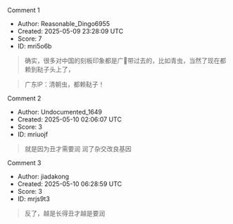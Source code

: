 Comment 1

- Author: Reasonable_Dingo6955
- Created: 2025-05-09 23:28:09 UTC
- Score: 7
- ID: mri5o6b

> 确实，很多对中国的刻板印象都是广🐒带过去的，比如青虫，当然了现在都赖到鞑子头上了，

> 广东IP：清朝虫，都赖鞑子！

Comment 2

- Author: Undocumented_1649
- Created: 2025-05-10 02:06:07 UTC
- Score: 3
- ID: mriuojf

> 就是因为丑才需要润 润了杂交改良基因

Comment 3

- Author: jiadakong
- Created: 2025-05-10 06:28:59 UTC
- Score: 3
- ID: mrjs9t3

> 反了，越是长得丑才越是要润
